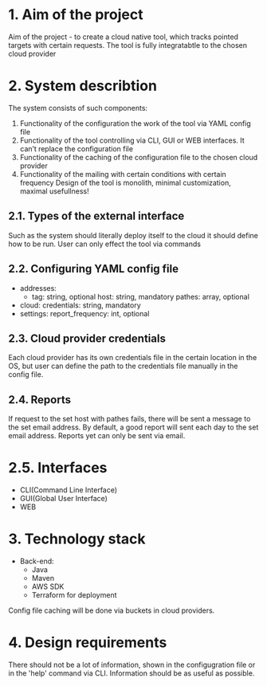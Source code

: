# 1. Aim of the project

Aim of the project - to create a cloud native tool, which tracks pointed targets with certain requests. The tool is fully integratabtle to the chosen cloud provider

# 2. System describtion

The system consists of such components:
1. Functionality of the configuration the work of the tool via YAML config file
2. Functionality of the tool controlling via CLI, GUI or WEB interfaces. It can’t replace the configuration file
3. Functionality of the caching of the configuration file to the chosen cloud provider
4. Functionality of the mailing with certain conditions with certain frequency
Design of the tool is monolith, minimal customization, maximal usefullness!

## 2.1. Types of the external interface

Such as the system should literally deploy itself to the cloud it should define how to be run. User can only effect the tool via commands

## 2.2. Configuring YAML config file

- addresses:
    - tag: string, optional
      host: string, mandatory
      pathes: array, optional
- cloud:
    credentials: string, mandatory
- settings:
    report_frequency: int, optional

## 2.3. Cloud provider credentials

Each cloud provider has its own credentials file in the certain location in the OS, but user can define the path to the credentials file manually in the config file.

## 2.4. Reports

If request to the set host with pathes fails, there will be sent a message to the set email address. By default, a good report will sent each day to the set email address. Reports yet can only be sent via email.

# 2.5. Interfaces

- CLI(Command Line Interface)
- GUI(Global User Interface)
- WEB

# 3. Technology stack

* Back-end:
    - Java
    - Maven
    - AWS SDK
    - Terraform for deployment

Config file caching will be done via buckets in cloud providers.

# 4. Design requirements

There should not be a lot of information, shown in
the configugration file or in the 'help' command via CLI. Information should be as useful as possible.
